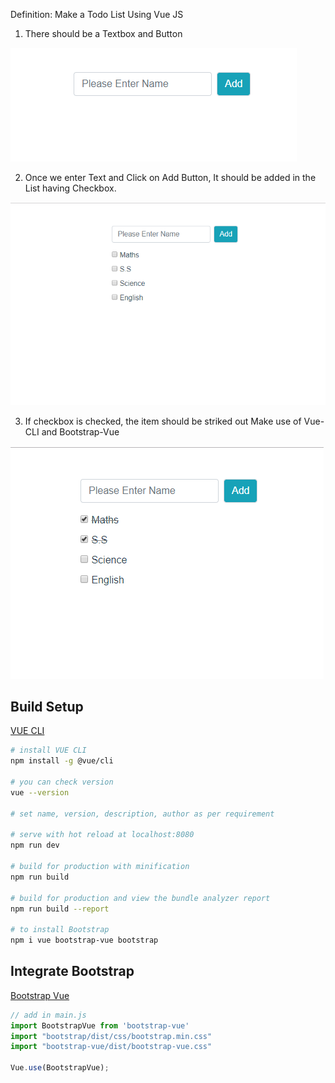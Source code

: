 Definition: 
Make a Todo List Using Vue JS
1. There should be a Textbox and Button

![alt text](https://github.com/poojathakor/TodoListUsingVue/blob/master/todoNormal/a.png)

2. Once we enter Text and Click on Add Button, It should be added in the List having Checkbox.

![alt text](https://github.com/poojathakor/TodoListUsingVue/blob/master/todoNormal/b.png)

3. If checkbox is checked, the item should be striked out
Make use of Vue-CLI and Bootstrap-Vue

![alt text](https://github.com/poojathakor/TodoListUsingVue/blob/master/todoNormal/c.png)

## Build Setup
[VUE CLI](https://cli.vuejs.org/guide/installation.html)

``` bash
# install VUE CLI
npm install -g @vue/cli

# you can check version
vue --version

# set name, version, description, author as per requirement

# serve with hot reload at localhost:8080
npm run dev

# build for production with minification
npm run build

# build for production and view the bundle analyzer report
npm run build --report

# to install Bootstrap
npm i vue bootstrap-vue bootstrap
```

## Integrate Bootstrap
[Bootstrap Vue](https://bootstrap-vue.js.org/docs)
``` js
// add in main.js
import BootstrapVue from 'bootstrap-vue'
import "bootstrap/dist/css/bootstrap.min.css"
import "bootstrap-vue/dist/bootstrap-vue.css"
 
Vue.use(BootstrapVue);

```

